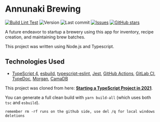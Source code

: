 # Annunaki Brewing

[![Build Lint Test](https://github.com/roatanrich/annunaki-brewing/actions/workflows/build-lint-test.yml/badge.svg)](https://github.com/roatanrich/annunaki-brewing/actions/workflows/build-lint-test.yml)
![Version](https://img.shields.io/badge/version-1.0.0-blue)
![Last commit](https://img.shields.io/github/last-commit/roatanrich/annunaki-brewing)
[![Issues](https://img.shields.io/github/issues/roatanrich/annunaki-brewing)](https://github.com/roatanrich/annunaki-brewing/issues)
[![GitHub stars](https://img.shields.io/github/stars/roatanrich/annunaki-brewing)](https://github.com/roatanrich/annunaki-brewing/stargazers)

A future endeavor to startup a brewery using this app for inventory, recipe creation, and maintaining brew batches.

This project was written using Node.js and Typescript.

## Technologies Used

- [TypeScript 4](https://www.typescriptlang.org/), [esbuild](https://esbuild.github.io/), [typescript-eslint](https://github.com/typescript-eslint/typescript-eslint), [Jest](https://jestjs.io/docs/getting-started), [GitHub Actions](https://docs.github.com/en/actions), [GitLab CI](https://docs.gitlab.com/ee/ci/), [TypeDoc](https://typedoc.org/guides/doccomments/), [Morgan](https://www.npmjs.com/package/@types/morgan), [CamaDB](https://github.com/elmarti/camadb)

This project was cloned from here: **[Starting a TypeScript Project in 2021](https://www.metachris.com/2021/04/starting-a-typescript-project-in-2021/)**.

You can generate a full clean build with `yarn build-all` (which uses both `tsc` and `esbuild`).

```
remember rm -rf runs on the github side, use del /q for local windows deletions
```
